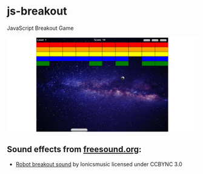 # js-breakout

JavaScript Breakout Game

![breakout picture](assets/share-image-large.png)

## Sound effects from [freesound.org](https://freesound.org):

- [Robot breakout sound](https://freesound.org/people/Ionicsmusic/sounds/196843/) by Ionicsmusic licensed under CCBYNC 3.0